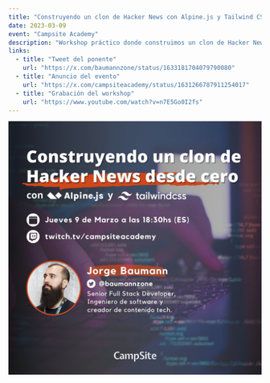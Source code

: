 ```yaml
---
title: "Construyendo un clon de Hacker News con Alpine.js y Tailwind CSS"
date: 2023-03-09
event: "Campsite Academy"
description: "Workshop práctico donde construimos un clon de Hacker News utilizando Alpine.js y Tailwind CSS"
links:
  - title: "Tweet del ponente"
    url: "https://x.com/baumannzone/status/1633181704079790080"
  - title: "Anuncio del evento"
    url: "https://x.com/campsiteacademy/status/1631266787911254017"
  - title: "Grabación del workshop"
    url: "https://www.youtube.com/watch?v=n7E5Go0I2fs"
---
```


![Workshop Alpine.js - Campsite Academy](../../assets/talks/alpine-hacker-news.png)
